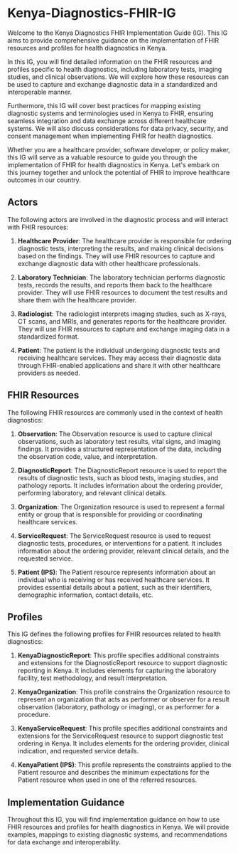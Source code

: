 # Kenya-Diagnostics-FHIR-IG

Welcome to the Kenya Diagnostics FHIR Implementation Guide (IG). This IG aims to provide comprehensive guidance on the implementation of FHIR resources and profiles for health diagnostics in Kenya.

In this IG, you will find detailed information on the FHIR resources and profiles specific to health diagnostics, including laboratory tests, imaging studies, and clinical observations. We will explore how these resources can be used to capture and exchange diagnostic data in a standardized and interoperable manner.

Furthermore, this IG will cover best practices for mapping existing diagnostic systems and terminologies used in Kenya to FHIR, ensuring seamless integration and data exchange across different healthcare systems. We will also discuss considerations for data privacy, security, and consent management when implementing FHIR for health diagnostics.

Whether you are a healthcare provider, software developer, or policy maker, this IG will serve as a valuable resource to guide you through the implementation of FHIR for health diagnostics in Kenya. Let's embark on this journey together and unlock the potential of FHIR to improve healthcare outcomes in our country.

## Actors

The following actors are involved in the diagnostic process and will interact with FHIR resources:

1. **Healthcare Provider**: The healthcare provider is responsible for ordering diagnostic tests, interpreting the results, and making clinical decisions based on the findings. They will use FHIR resources to capture and exchange diagnostic data with other healthcare professionals.

2. **Laboratory Technician**: The laboratory technician performs diagnostic tests, records the results, and reports them back to the healthcare provider. They will use FHIR resources to document the test results and share them with the healthcare provider.

3. **Radiologist**: The radiologist interprets imaging studies, such as X-rays, CT scans, and MRIs, and generates reports for the healthcare provider. They will use FHIR resources to capture and exchange imaging data in a standardized format.

4. **Patient**: The patient is the individual undergoing diagnostic tests and receiving healthcare services. They may access their diagnostic data through FHIR-enabled applications and share it with other healthcare providers as needed.

## FHIR Resources

The following FHIR resources are commonly used in the context of health diagnostics:

1. **Observation**: The Observation resource is used to capture clinical observations, such as laboratory test results, vital signs, and imaging findings. It provides a structured representation of the data, including the observation code, value, and interpretation.

2. **DiagnosticReport**: The DiagnosticReport resource is used to report the results of diagnostic tests, such as blood tests, imaging studies, and pathology reports. It includes information about the ordering provider, performing laboratory, and relevant clinical details.

3. **Organization**: The Organization resource is used to represent a formal entity or group that is responsible for providing or coordinating healthcare services.

4. **ServiceRequest**: The ServiceRequest resource is used to request diagnostic tests, procedures, or interventions for a patient. It includes information about the ordering provider, relevant clinical details, and the requested service.
4. **Patient (IPS)**: The Patient resource represents information about an individual who is receiving or has received healthcare services. It provides essential details about a patient, such as their identifiers, demographic information, contact details, etc.

## Profiles

This IG defines the following profiles for FHIR resources related to health diagnostics:

1. **KenyaDiagnosticReport**: This profile specifies additional constraints and extensions for the DiagnosticReport resource to support diagnostic reporting in Kenya. It includes elements for capturing the laboratory facility, test methodology, and result interpretation.

2. **KenyaOrganization**:  This profile constrains the Organization resource to represent an organization that acts as performer or observer for a result observation (laboratory, pathology or imaging), or as performer for a procedure.

3. **KenyaServiceRequest**: This profile specifies additional constraints and extensions for the ServiceRequest resource to support diagnostic test ordering in Kenya. It includes elements for the ordering provider, clinical indication, and requested service details.
4. **KenyaPatient (IPS)**: This profile represents the constraints applied to the Patient resource and describes the minimum expectations for the Patient resource when used in one of the referred resources.

## Implementation Guidance

Throughout this IG, you will find implementation guidance on how to use FHIR resources and profiles for health diagnostics in Kenya. We will provide examples, mappings to existing diagnostic systems, and recommendations for data exchange and interoperability.

